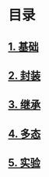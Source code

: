 # 目录

## [1. 基础](chapter-1.md)

## [2. 封装](chapter-2.md)

## [3. 继承](chapter-3.md)

## [4. 多态](chapter-4.md)

## [5. 实验](chapter-5.md)

